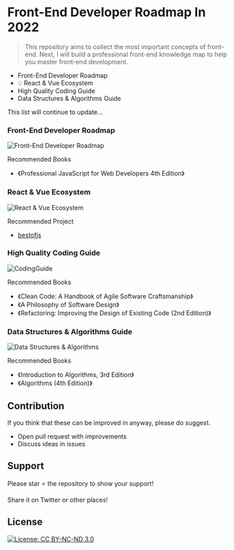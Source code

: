 
# Front-End Developer Roadmap In 2022

> This repository aims to collect the most important concepts of front-end. Next, I will build a professional front-end knowledge map to help you master front-end development.

* Front-End Developer Roadmap
* 💡 React & Vue Ecosystem
* High Quality Coding Guide
* Data Structures & Algorithms Guide

This list will continue to update… 
### Front-End Developer Roadmap

![Front-End Developer Roadmap](./img/FrontEndDeveloperRoadmap.svg)

Recommended Books

* 《Professional JavaScript for Web Developers 4th Edition》
### React & Vue Ecosystem  

![React & Vue Ecosystem](./img/ReactVueEcosystem.svg)

Recommended Project

* [bestofjs](https://bestofjs.org/)
### High Quality Coding Guide

![CodingGuide](./img/HighQualityCodingGuide.svg)

Recommended Books

* 《Clean Code: A Handbook of Agile Software Craftsmanship》
* 《A Philosophy of Software Design》
* 《Refactoring: Improving the Design of Existing Code (2nd Edition)》

### Data Structures & Algorithms Guide

![Data Structures & Algorithms](./img/DataStructuresAlgorithmsGuide.svg)

Recommended Books

* 《Introduction to Algorithms, 3rd Edition》
* 《Algorithms (4th Edition)》

## Contribution

If you think that these can be improved in anyway, please do suggest.

* Open pull request with improvements
* Discuss ideas in issues

## Support

Please star ⭐️ the repository to show your support!

Share it on Twitter or other places!

 ## License

[![License: CC BY-NC-ND 3.0](https://img.shields.io/badge/License-CC%20BY--NC--ND%203.0-lightgrey.svg)](https://creativecommons.org/licenses/by-nc-nd/3.0/)
